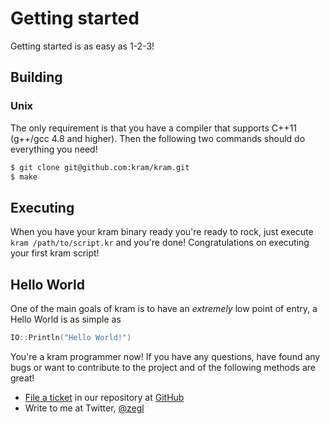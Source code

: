 # Getting started

Getting started is as easy as 1-2-3!

## Building
### Unix

The only requirement is that you have a compiler that supports C++11 (g++/gcc 4.8 and higher). Then the following two commands should do everything you need!

```bash
$ git clone git@github.com:kram/kram.git
$ make
```

## Executing

When you have your kram binary ready you're ready to rock, just execute ```kram /path/to/script.kr``` and you're done! Congratulations on executing your first kram script!

## Hello World

One of the main goals of kram is to have an *extremely* low point of entry, a Hello World is as simple as

```go
IO::Println("Hello World!")
```

You're a kram programmer now! If you have any questions, have found any bugs or want to contribute to the project and of the following methods are great!

* [File a ticket](https://github.com/kram/kram/issues) in our repository at [GitHub](https://github.com/kram/kram)
* Write to me at Twitter, [@zegl](https://twitter.com/zegl)
